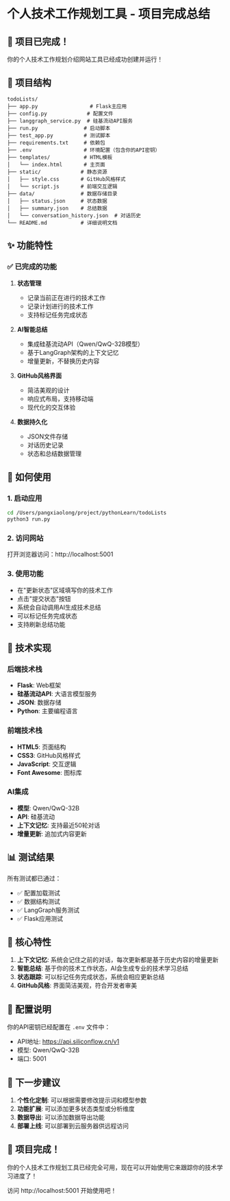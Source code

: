 # 个人技术工作规划工具 - 项目完成总结

## 🎉 项目已完成！

你的个人技术工作规划介绍网站工具已经成功创建并运行！

## 📁 项目结构

```
todoLists/
├── app.py                 # Flask主应用
├── config.py             # 配置文件
├── langgraph_service.py  # 硅基流动API服务
├── run.py               # 启动脚本
├── test_app.py          # 测试脚本
├── requirements.txt     # 依赖包
├── .env                 # 环境配置（包含你的API密钥）
├── templates/           # HTML模板
│   └── index.html       # 主页面
├── static/             # 静态资源
│   ├── style.css       # GitHub风格样式
│   └── script.js       # 前端交互逻辑
├── data/               # 数据存储目录
│   ├── status.json     # 状态数据
│   ├── summary.json    # 总结数据
│   └── conversation_history.json  # 对话历史
└── README.md           # 详细说明文档
```

## ✨ 功能特性

### ✅ 已完成的功能

1. **状态管理**
   - 记录当前正在进行的技术工作
   - 记录计划进行的技术工作
   - 支持标记任务完成状态

2. **AI智能总结**
   - 集成硅基流动API（Qwen/QwQ-32B模型）
   - 基于LangGraph架构的上下文记忆
   - 增量更新，不替换历史内容

3. **GitHub风格界面**
   - 简洁美观的设计
   - 响应式布局，支持移动端
   - 现代化的交互体验

4. **数据持久化**
   - JSON文件存储
   - 对话历史记录
   - 状态和总结数据管理

## 🚀 如何使用

### 1. 启动应用
```bash
cd /Users/pangxiaolong/project/pythonLearn/todoLists
python3 run.py
```

### 2. 访问网站
打开浏览器访问：http://localhost:5001

### 3. 使用功能
- 在"更新状态"区域填写你的技术工作
- 点击"提交状态"按钮
- 系统会自动调用AI生成技术总结
- 可以标记任务完成状态
- 支持刷新总结功能

## 🔧 技术实现

### 后端技术栈
- **Flask**: Web框架
- **硅基流动API**: 大语言模型服务
- **JSON**: 数据存储
- **Python**: 主要编程语言

### 前端技术栈
- **HTML5**: 页面结构
- **CSS3**: GitHub风格样式
- **JavaScript**: 交互逻辑
- **Font Awesome**: 图标库

### AI集成
- **模型**: Qwen/QwQ-32B
- **API**: 硅基流动
- **上下文记忆**: 支持最近50轮对话
- **增量更新**: 追加式内容更新

## 📊 测试结果

所有测试都已通过：
- ✅ 配置加载测试
- ✅ 数据结构测试  
- ✅ LangGraph服务测试
- ✅ Flask应用测试

## 🎯 核心特性

1. **上下文记忆**: 系统会记住之前的对话，每次更新都是基于历史内容的增量更新
2. **智能总结**: 基于你的技术工作状态，AI会生成专业的技术学习总结
3. **状态跟踪**: 可以标记任务完成状态，系统会相应更新总结
4. **GitHub风格**: 界面简洁美观，符合开发者审美

## 🔑 配置说明

你的API密钥已经配置在 `.env` 文件中：
- API地址: https://api.siliconflow.cn/v1
- 模型: Qwen/QwQ-32B
- 端口: 5001

## 📝 下一步建议

1. **个性化定制**: 可以根据需要修改提示词和模型参数
2. **功能扩展**: 可以添加更多状态类型或分析维度
3. **数据导出**: 可以添加数据导出功能
4. **部署上线**: 可以部署到云服务器供远程访问

## 🎉 项目完成！

你的个人技术工作规划工具已经完全可用，现在可以开始使用它来跟踪你的技术学习进度了！

访问 http://localhost:5001 开始使用吧！
